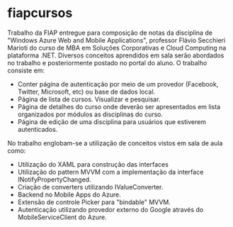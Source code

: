# fiapcursos
Trabalho da FIAP entregue para composição de notas da disciplina de "Windows Azure Web and Mobile Applications", professor Flávio Secchieri Marioti do curso de MBA em Soluções Corporativas e Cloud Computing na plataforma .NET.
Diversos conceitos aprendidos em sala serão abordados no trabalho e posteriormente postado no portal do aluno. O trabalho consiste em:

- Conter página de autenticação por meio de um provedor (Facebook, Twitter, Microsoft, etc) ou base de dados local.
- Página de lista de cursos. Visualizar e pesquisar.
- Página de detalhes do curso onde deverão ser apresentados em lista organizados por módulos as disciplinas do curso.
- Página de edição de uma disciplina para usuários que estiverem autenticados.

No trabalho englobam-se a utilização de conceitos vistos em sala de aula como:
- Utilização do XAML para construção das interfaces
- Utilização do pattern MVVM com a implementação da interface INotifyPropertyChanged.
- Criação de converters utilizando IValueConverter.
- Backend no Mobile Apps do Azure.
- Extensão de controle Picker para "bindable" MVVM.
- Autenticação utilizando provedor externo do Google através do MobileServiceClient do Azure.

